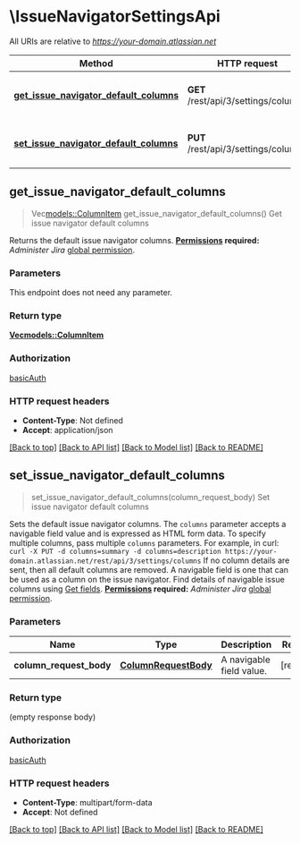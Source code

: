 # \IssueNavigatorSettingsApi

All URIs are relative to *https://your-domain.atlassian.net*

Method | HTTP request | Description
------------- | ------------- | -------------
[**get_issue_navigator_default_columns**](IssueNavigatorSettingsApi.md#get_issue_navigator_default_columns) | **GET** /rest/api/3/settings/columns | Get issue navigator default columns
[**set_issue_navigator_default_columns**](IssueNavigatorSettingsApi.md#set_issue_navigator_default_columns) | **PUT** /rest/api/3/settings/columns | Set issue navigator default columns



## get_issue_navigator_default_columns

> Vec<models::ColumnItem> get_issue_navigator_default_columns()
Get issue navigator default columns

Returns the default issue navigator columns.  **[Permissions](#permissions) required:** *Administer Jira* [global permission](https://confluence.atlassian.com/x/x4dKLg).

### Parameters

This endpoint does not need any parameter.

### Return type

[**Vec<models::ColumnItem>**](ColumnItem.md)

### Authorization

[basicAuth](../README.md#basicAuth)

### HTTP request headers

- **Content-Type**: Not defined
- **Accept**: application/json

[[Back to top]](#) [[Back to API list]](../README.md#documentation-for-api-endpoints) [[Back to Model list]](../README.md#documentation-for-models) [[Back to README]](../README.md)


## set_issue_navigator_default_columns

> set_issue_navigator_default_columns(column_request_body)
Set issue navigator default columns

Sets the default issue navigator columns.  The `columns` parameter accepts a navigable field value and is expressed as HTML form data. To specify multiple columns, pass multiple `columns` parameters. For example, in curl:  `curl -X PUT -d columns=summary -d columns=description https://your-domain.atlassian.net/rest/api/3/settings/columns`  If no column details are sent, then all default columns are removed.  A navigable field is one that can be used as a column on the issue navigator. Find details of navigable issue columns using [Get fields](#api-rest-api-3-field-get).  **[Permissions](#permissions) required:** *Administer Jira* [global permission](https://confluence.atlassian.com/x/x4dKLg).

### Parameters


Name | Type | Description  | Required | Notes
------------- | ------------- | ------------- | ------------- | -------------
**column_request_body** | [**ColumnRequestBody**](ColumnRequestBody.md) | A navigable field value. | [required] |

### Return type

 (empty response body)

### Authorization

[basicAuth](../README.md#basicAuth)

### HTTP request headers

- **Content-Type**: multipart/form-data
- **Accept**: Not defined

[[Back to top]](#) [[Back to API list]](../README.md#documentation-for-api-endpoints) [[Back to Model list]](../README.md#documentation-for-models) [[Back to README]](../README.md)


